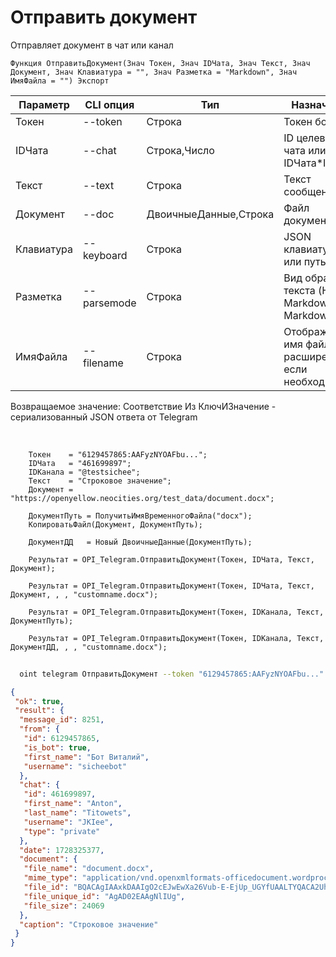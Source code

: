 ﻿---
sidebar_position: 5
---

# Отправить документ
 Отправляет документ в чат или канал



`Функция ОтправитьДокумент(Знач Токен, Знач IDЧата, Знач Текст, Знач Документ, Знач Клавиатура = "", Знач Разметка = "Markdown", Знач ИмяФайла = "") Экспорт`

  | Параметр | CLI опция | Тип | Назначение |
  |-|-|-|-|
  | Токен | --token | Строка | Токен бота |
  | IDЧата | --chat | Строка,Число | ID целевого чата или IDЧата*IDТемы |
  | Текст | --text | Строка | Текст сообщения |
  | Документ | --doc | ДвоичныеДанные,Строка | Файл документа |
  | Клавиатура | --keyboard | Строка | JSON клавиатуры или путь к .json |
  | Разметка | --parsemode | Строка | Вид обработки текста (HTML, Markdown, MarkdownV2) |
  | ИмяФайла | --filename | Строка | Отображаемое имя файла c расширением, если необходимо |

  
  Возвращаемое значение:   Соответствие Из КлючИЗначение - сериализованный JSON ответа от Telegram

<br/>




```bsl title="Пример кода"
    Токен    = "6129457865:AAFyzNYOAFbu...";
    IDЧата   = "461699897";
    IDКанала = "@testsichee";
    Текст    = "Строковое значение";
    Документ = "https://openyellow.neocities.org/test_data/document.docx";

    ДокументПуть = ПолучитьИмяВременногоФайла("docx");
    КопироватьФайл(Документ, ДокументПуть);

    ДокументДД   = Новый ДвоичныеДанные(ДокументПуть);

    Результат = OPI_Telegram.ОтправитьДокумент(Токен, IDЧата, Текст, Документ);

    Результат = OPI_Telegram.ОтправитьДокумент(Токен, IDЧата, Текст, Документ, , , "customname.docx");

    Результат = OPI_Telegram.ОтправитьДокумент(Токен, IDКанала, Текст, ДокументПуть);

    Результат = OPI_Telegram.ОтправитьДокумент(Токен, IDКанала, Текст, ДокументДД, , , "customname.docx");
```



```sh title="Пример команды CLI"
    
  oint telegram ОтправитьДокумент --token "6129457865:AAFyzNYOAFbu..." --chat "461699897" --text "Строковое значение" --doc "https://openintegrations.dev/test_data/document.docx" --keyboard %keyboard% --parsemode %parsemode%

```

```json title="Результат"
{
 "ok": true,
 "result": {
  "message_id": 8251,
  "from": {
   "id": 6129457865,
   "is_bot": true,
   "first_name": "Бот Виталий",
   "username": "sicheebot"
  },
  "chat": {
   "id": 461699897,
   "first_name": "Anton",
   "last_name": "Titowets",
   "username": "JKIee",
   "type": "private"
  },
  "date": 1728325377,
  "document": {
   "file_name": "document.docx",
   "mime_type": "application/vnd.openxmlformats-officedocument.wordprocessingml.document",
   "file_id": "BQACAgIAAxkDAAIgO2cEJwEwXa26Vub-E-EjUp_UGYfUAALTYQACA2UhSJKdCKanNGHANgQ",
   "file_unique_id": "AgAD02EAAgNlIUg",
   "file_size": 24069
  },
  "caption": "Строковое значение"
 }
}
```
